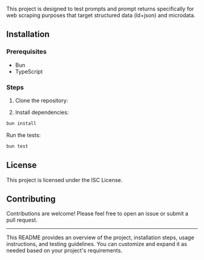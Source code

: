 

This project is designed to test prompts and prompt returns specifically for web scraping purposes that target structured data (ld+json) and microdata.


## Installation

### Prerequisites

- Bun
- TypeScript

### Steps

1. Clone the repository:

2. Install dependencies:

```bash
bun install
```

Run the tests:

```bash
bun test
```

## License

This project is licensed under the ISC License.

## Contributing

Contributions are welcome! Please feel free to open an issue or submit a pull request.

---

This README provides an overview of the project, installation steps, usage instructions, and testing guidelines. You can customize and expand it as needed based on your project's requirements.